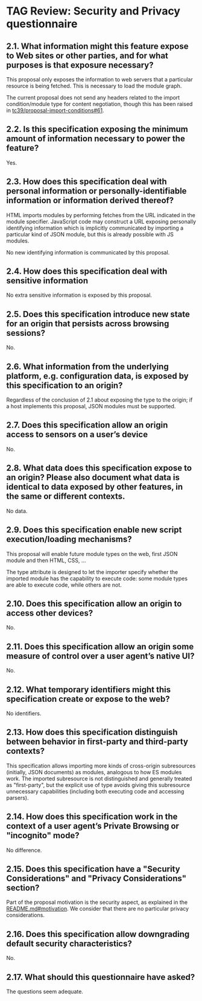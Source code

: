 # TAG Review: Security and Privacy questionnaire

## 2.1. What information might this feature expose to Web sites or other parties, and for what purposes is that exposure necessary?

This proposal only exposes the information to web servers that a particular resource is being fetched. This is necessary to load the module graph.

The current proposal does not send any headers related to the import condition/module type for content negotiation, though this has been raised in [tc39/proposal-import-conditions#61](https://github.com/tc39/proposal-import-conditions/issues/61).


## 2.2. Is this specification exposing the minimum amount of information necessary to power the feature?

Yes.

## 2.3. How does this specification deal with personal information or personally-identifiable information or information derived thereof?

HTML imports modules by performing fetches from the URL indicated in the module specifier. JavaScript code may construct a URL exposing personally identifying information which is implicitly communicated by importing a particular kind of JSON module, but this is already possible with JS modules.

No new identifying information is communicated by this proposal.

## 2.4. How does this specification deal with sensitive information

No extra sensitive information is exposed by this proposal.

## 2.5. Does this specification introduce new state for an origin that persists across browsing sessions?

No.

## 2.6. What information from the underlying platform, e.g. configuration data, is exposed by this specification to an origin?

Regardless of the conclusion of 2.1 about exposing the type to the origin; if a host implements this proposal, JSON modules must be supported.

## 2.7. Does this specification allow an origin access to sensors on a user’s device

No.

## 2.8. What data does this specification expose to an origin? Please also document what data is identical to data exposed by other features, in the same or different contexts.

No data.

## 2.9. Does this specification enable new script execution/loading mechanisms?

This proposal will enable future module types on the web, first JSON module and then HTML, CSS, ...

The type attribute is designed to let the importer specify whether the imported module has the capability to execute code: some module types are able to execute code, while others are not.

## 2.10. Does this specification allow an origin to access other devices?

No.

## 2.11. Does this specification allow an origin some measure of control over a user agent’s native UI?

No.

## 2.12. What temporary identifiers might this specification create or expose to the web?

No identifiers.

## 2.13. How does this specification distinguish between behavior in first-party and third-party contexts?

This specification allows importing more kinds of cross-origin subresources (initially, JSON documents) as modules, analogous to how ES modules work. The imported subresource is not distinguished and generally treated as "first-party", but the explicit use of type avoids giving this subresource unnecessary capabilities (including both executing code and accessing parsers).

## 2.14. How does this specification work in the context of a user agent’s Private Browsing or "incognito" mode?

No difference.

## 2.15. Does this specification have a "Security Considerations" and "Privacy Considerations" section?

Part of the proposal motivation is the security aspect, as explained in the [README.md#motivation](https://github.com/tc39/proposal-import-conditions/blob/master/README.md#motivation).
We consider that there are no particular privacy considerations.

## 2.16. Does this specification allow downgrading default security characteristics?

No.

## 2.17. What should this questionnaire have asked?

The questions seem adequate.
